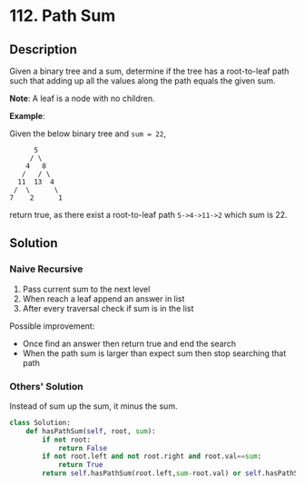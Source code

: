 # 112. Path Sum

## Description

Given a binary tree and a sum, determine if the tree has a root-to-leaf path such that adding up all the values along the path equals the given sum.

**Note**: A leaf is a node with no children.

**Example**:

Given the below binary tree and `sum = 22`,

```
      5
     / \
    4   8
   /   / \
  11  13  4
 /  \      \
7    2      1
```

return true, as there exist a root-to-leaf path `5->4->11->2` which sum is 22.


## Solution

### Naive Recursive

1. Pass current sum to the next level
2. When reach a leaf append an answer in list
3. After every traversal check if sum is in the list

Possible improvement:

* Once find an answer then return true and end the search
* When the path sum is larger than expect sum then stop searching that path

### Others' Solution

Instead of sum up the sum, it minus the sum.

```python
class Solution:
    def hasPathSum(self, root, sum):
        if not root:
            return False
        if not root.left and not root.right and root.val==sum:
            return True
        return self.hasPathSum(root.left,sum-root.val) or self.hasPathSum(root.right,sum-root.val)
```